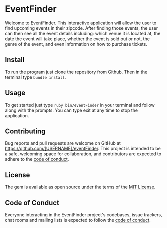 # EventFinder

Welcome to EventFinder. This interactive application will allow the user to find upcoming events in their zipcode. After finding those events, the user can then see all the event details including: which venue it is located at, the date the event will take place, whether the event is sold out or not, the genre of the event, and even information on how to purchase tickets.

## Install

To run the program just clone the repository from Github. Then in the terminal type `bundle install`. 


## Usage

To get started just type `ruby bin/eventFinder` in your terminal and follow along with the prompts. You can type exit at any time to stop the application.


## Contributing

Bug reports and pull requests are welcome on GitHub at https://github.com/[USERNAME]/eventFinder. This project is intended to be a safe, welcoming space for collaboration, and contributors are expected to adhere to the [code of conduct](https://github.com/[USERNAME]/eventFinder/blob/master/CODE_OF_CONDUCT.md).


## License

The gem is available as open source under the terms of the [MIT License](https://opensource.org/licenses/MIT).

## Code of Conduct

Everyone interacting in the EventFinder project's codebases, issue trackers, chat rooms and mailing lists is expected to follow the [code of conduct](https://github.com/[USERNAME]/eventFinder/blob/master/CODE_OF_CONDUCT.md).
